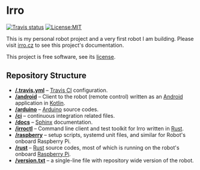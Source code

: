 Irro
=====

[![Travis status](https://travis-ci.org/Indy2222/irro.svg?branch=master)](https://travis-ci.org/Indy2222/irro)
[![License:MIT](https://img.shields.io/badge/License-MIT-yellow.svg)](https://opensource.org/licenses/MIT)

This is my personal robot project and a very first robot I am building. Please
visit [irro.cz](https://irro.cz) to see this project's documentation.

This project is free software, see its [license](/LICENSE).

Repository Structure
--------------------

* [**/.travis.yml**](/.travis.yml) – [Travis CI](https://travis-ci.org/)
  configuration.
* [**/android**](/android) – Client to the robot (remote control) written as an
  [Android](https://www.android.com/) application in
  [Kotlin](https://kotlinlang.org/).
* [**/arduino**](/arduino) – [Arduino](https://www.arduino.cc/) source codes.
* [**/ci**](/ci) – continuous integration related files.
* [**/docs**](/docs) – [Sphinx](https://www.sphinx-doc.org) documentation.
* [**/irroctl**](/irroctl) – Command line client and test toolkit for Irro
  written in [Rust](https://www.rust-lang.org/).
* [**/raspberry**](/raspberry) – setup scripts, systemd unit files, and similar
  for Robot's onboard Raspberry Pi.
* [**/rust**](/rust) – [Rust](https://www.rust-lang.org/) source codes, most of
  which is running on the robot's onboard
  [Raspberry Pi](https://www.raspberrypi.org/).
* [**/version.txt**](/version.txt) – a single-line file with repository wide
  version of the robot.
